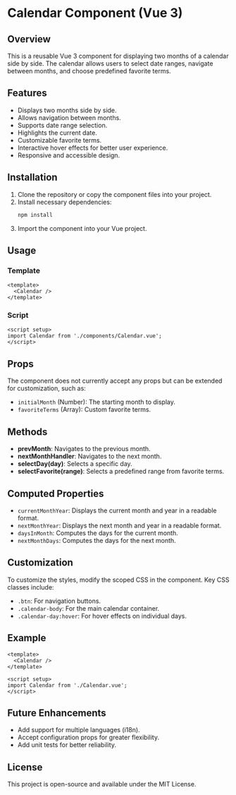 # Calendar Component (Vue 3)

## Overview
This is a reusable Vue 3 component for displaying two months of a calendar side by side. The calendar allows users to select date ranges, navigate between months, and choose predefined favorite terms.

## Features
- Displays two months side by side.
- Allows navigation between months.
- Supports date range selection.
- Highlights the current date.
- Customizable favorite terms.
- Interactive hover effects for better user experience.
- Responsive and accessible design.

## Installation
1. Clone the repository or copy the component files into your project.
2. Install necessary dependencies:
   ```bash
   npm install
   ```
3. Import the component into your Vue project.

## Usage
### Template
```vue
<template>
  <Calendar />
</template>
```

### Script
```vue
<script setup>
import Calendar from './components/Calendar.vue';
</script>
```

## Props
The component does not currently accept any props but can be extended for customization, such as:
- `initialMonth` (Number): The starting month to display.
- `favoriteTerms` (Array): Custom favorite terms.

## Methods
- **prevMonth**: Navigates to the previous month.
- **nextMonthHandler**: Navigates to the next month.
- **selectDay(day)**: Selects a specific day.
- **selectFavorite(range)**: Selects a predefined range from favorite terms.

## Computed Properties
- `currentMonthYear`: Displays the current month and year in a readable format.
- `nextMonthYear`: Displays the next month and year in a readable format.
- `daysInMonth`: Computes the days for the current month.
- `nextMonthDays`: Computes the days for the next month.

## Customization
To customize the styles, modify the scoped CSS in the component. Key CSS classes include:
- `.btn`: For navigation buttons.
- `.calendar-body`: For the main calendar container.
- `.calendar-day:hover`: For hover effects on individual days.

## Example
```vue
<template>
  <Calendar />
</template>

<script setup>
import Calendar from './Calendar.vue';
</script>
```

## Future Enhancements
- Add support for multiple languages (i18n).
- Accept configuration props for greater flexibility.
- Add unit tests for better reliability.

## License
This project is open-source and available under the MIT License.
